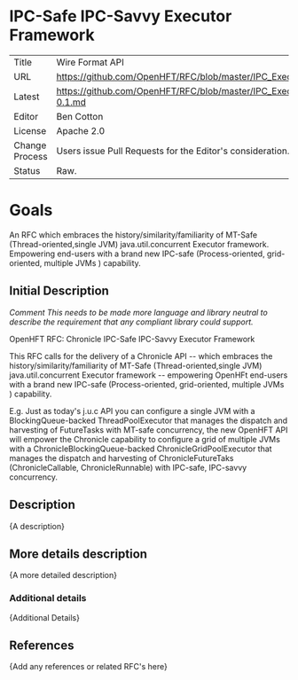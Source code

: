 # IPC-Safe IPC-Savvy Executor Framework

|         |                                                             |
|:------- | ----------------------------------------------------------- |
| Title   | Wire Format API                                             |
| URL     | https://github.com/OpenHFT/RFC/blob/master/IPC_Executor/    |
| Latest  | https://github.com/OpenHFT/RFC/blob/master/IPC_Executor/IPC_Executor-0.1.md |
| Editor  | Ben Cotton                                                  |
| License | Apache 2.0                                                  |
| Change Process | Users issue Pull Requests for the Editor's consideration. |
| Status  | Raw.                                                        |

# Goals
An RFC which embraces the history/similarity/familiarity of MT-Safe  (Thread-oriented,single JVM) java.util.concurrent Executor framework.
Empowering end-users with a brand new IPC-safe (Process-oriented, grid-oriented, multiple JVMs ) capability.

## Initial Description
*Comment This needs to be made more language and library neutral to describe the requirement that any compliant library could support.*

OpenHFT RFC:     Chronicle IPC-Safe IPC-Savvy Executor Framework

This RFC calls for the delivery of a Chronicle API -- which embraces the history/similarity/familiarity of MT-Safe  (Thread-oriented,single JVM) java.util.concurrent Executor framework --   empowering OpenHFt end-users with a brand new IPC-safe (Process-oriented, grid-oriented, multiple JVMs )  capability.

E.g.   Just as today's j.u.c API you can configure a single JVM with a BlockingQueue-backed ThreadPoolExecutor that manages the dispatch and harvesting of FutureTasks with MT-safe concurrency, the new OpenHFT API will empower the Chronicle capability to configure a grid of multiple  JVMs with a ChronicleBlockingQueue-backed ChronicleGridPoolExecutor that manages the dispatch and harvesting of ChronicleFutureTaks (ChronicleCallable, ChronicleRunnable) with IPC-safe, IPC-savvy concurrency.


## Description
{A description}

## More details description
{A more detailed description}

### Additional details
{Additional Details}

## References

{Add any references or related RFC's here}





